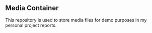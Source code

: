 ## Media Container

This repository is used to store media files for demo purposes in my personal project reports.
